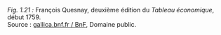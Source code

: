 *Fig. 1.21 :* François Quesnay, deuxième édition du *Tableau économique*, début 1759.  
Source : [gallica.bnf.fr / BnF](https://gallica.bnf.fr/ark:/12148/bpt6k106140h/f2.image#), Domaine public.
